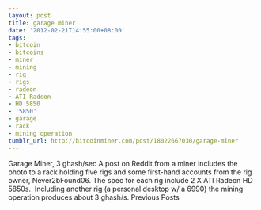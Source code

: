 ```yaml
---
layout: post
title: garage miner
date: '2012-02-21T14:55:00+08:00'
tags:
- bitcoin
- bitcoins
- miner
- mining
- rig
- rigs
- radeon
- ATI Radeon
- HD 5850
- '5850'
- garage
- rack
- mining operation
tumblr_url: http://bitcoinminer.com/post/18022667030/garage-miner
---
```

Garage Miner, 3 ghash/sec
A post on Reddit from a miner includes the photo to a rack holding five rigs and some first-hand accounts from the rig owner, Never2bFound06.
The spec for each rig include 2 X ATI Radeon HD 5850s.  Including another rig (a personal desktop w/ a 6990) the mining operation produces about 3 ghash/s.
Previous Posts
